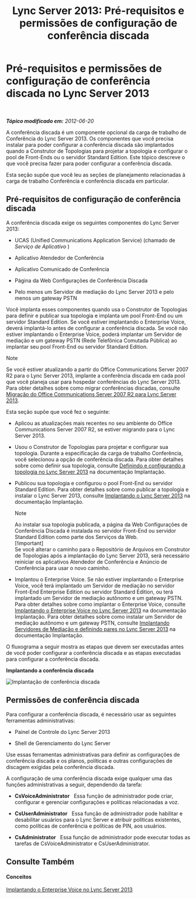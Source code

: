 ﻿---
title: 'Lync Server 2013: Pré-requisitos e permissões de configuração de conferência discada'
TOCTitle: Pré-requisitos e permissões de configuração de conferência discada
ms:assetid: b3b251e5-78ac-44a2-8c36-2a061c9b2314
ms:mtpsurl: https://technet.microsoft.com/pt-br/library/Gg412865(v=OCS.15)
ms:contentKeyID: 49307841
ms.date: 05/19/2016
mtps_version: v=OCS.15
ms.translationtype: HT
---

# Pré-requisitos e permissões de configuração de conferência discada no Lync Server 2013

 

_**Tópico modificado em:** 2012-06-20_

A conferência discada é um componente opcional da carga de trabalho de Conferência do Lync Server 2013. Os componentes que você precisa instalar para poder configurar a conferência discada são implantados quando a Construtor de Topologias para projetar a topologia e configurar o pool de Front-Ends ou o servidor Standard Edition. Este tópico descreve o que você precisa fazer para poder configurar a conferência discada.

Esta seção supõe que você leu as seções de planejamento relacionadas à carga de trabalho Conferência e conferência discada em particular.

## Pré-requisitos de configuração de conferência discada

A conferência discada exige os seguintes componentes do Lync Server 2013:

  - UCAS (Unified Communications Application Service) (chamado de *Serviço de Aplicativo* )

  - Aplicativo Atendedor de Conferência

  - Aplicativo Comunicado de Conferência

  - Página da Web Configurações de Conferência Discada

  - Pelo menos um Servidor de mediação do Lync Server 2013 e pelo menos um gateway PSTN

Você implanta esses componentes quando usa o Construtor de Topologias para definir e publicar sua topologia e implanta um pool Front-End ou um servidor Standard Edition. Se você estiver implantando o Enterprise Voice, deverá implantá-lo antes de configurar a conferência discada. Se você não estiver implantando o Enterprise Voice, poderá implantar um Servidor de mediação e um gateway PSTN (Rede Telefônica Comutada Pública) ao implantar seu pool Front-End ou servidor Standard Edition.

> [!note]  
> Se você estiver atualizando a partir do Office Communications Server 2007 R2 para o Lync Server 2013, implante a conferência discada em cada pool que você planeja usar para hospedar conferências do Lync Server 2013. Para obter detalhes sobre como migrar conferências discadas, consulte <a href="migration-from-office-communications-server-2007-r2-to-lync-server-2013.md">Migração do Office Communications Server 2007 R2 para Lync Server 2013</a>.

Esta seção supõe que você fez o seguinte:

  - Aplicou as atualizações mais recentes no seu ambiente do Office Communications Server 2007 R2, se estiver migrando para o Lync Server 2013.

  - Usou o Construtor de Topologias para projetar e configurar sua topologia. Durante a especificação da carga de trabalho Conferência, você selecionou a opção de conferência discada. Para obter detalhes sobre como definir sua topologia, consulte [Definindo e configurando a topologia no Lync Server 2013](lync-server-2013-defining-and-configuring-the-topology.md) na documentação Implantação.

  - Publicou sua topologia e configurou o pool Front-End ou servidor Standard Edition. Para obter detalhes sobre como publicar a topologia e instalar o Lync Server 2013, consulte [Implantando o Lync Server 2013](lync-server-2013-deploying-lync-server.md) na documentação Implantação.
    
    > [!note]  
    > Ao instalar sua topologia publicada, a página da Web Configurações de Conferência Discada é instalada no servidor Front-End ou servidor Standard Edition como parte dos Serviços da Web.    
    > [!important]  
    > Se você alterar o caminho para o Repositório de Arquivos em Construtor de Topologias após a implantação do Lync Server 2013, será necessário reiniciar os aplicativos Atendedor de Conferência e Anúncio de Conferência para usar o novo caminho.

  - Implantou o Enterprise Voice. Se não estiver implantando o Enterprise Voice, você terá implantado um Servidor de mediação no servidor Front-End Enterprise Edition ou servidor Standard Edition, ou terá implantado um Servidor de mediação autônomo e um gateway PSTN. Para obter detalhes sobre como implantar o Enterprise Voice, consulte [Implantando o Enterprise Voice no Lync Server 2013](lync-server-2013-deploying-enterprise-voice.md) na documentação Implantação. Para obter detalhes sobre como instalar um Servidor de mediação autônomo e um gateway PSTN, consulte [Implantando Servidores de Mediação e definindo pares no Lync Server 2013](lync-server-2013-deploying-mediation-servers-and-defining-peers.md) na documentação Implantação.

O fluxograma a seguir mostra as etapas que devem ser executadas antes de você poder configurar a conferência discada e as etapas executadas para configurar a conferência discada.

**Implantando a conferência discada**

![Implantação de conferência discada](images/Gg412865.fde8c246-b5ed-4323-a6e7-af1983a5ec86(OCS.15).jpg "Implantação de conferência discada")

## Permissões de conferência discada

Para configurar a conferência discada, é necessário usar as seguintes ferramentas administrativas:

  - Painel de Controle do Lync Server 2013

  - Shell de Gerenciamento do Lync Server

Use essas ferramentas administrativas para definir as configurações de conferência discada e os planos, políticas e outras configurações de discagem exigidas pela conferência discada.

A configuração de uma conferência discada exige qualquer uma das funções administrativas a seguir, dependendo da tarefa:

  - **CsVoiceAdministrator**   Essa função de administrador pode criar, configurar e gerenciar configurações e políticas relacionadas a voz.

  - **CsUserAdministrator**   Essa função de administrador pode habilitar e desabilitar usuários para o Lync Server e atribuir políticas existentes, como políticas de conferência e políticas de PIN, aos usuários.

  - **CsAdministrator**   Essa função de administrador pode executar todas as tarefas de CsVoiceAdministrator e CsUserAdministrator.

## Consulte Também

#### Conceitos

[Implantando o Enterprise Voice no Lync Server 2013](lync-server-2013-deploying-enterprise-voice.md)

